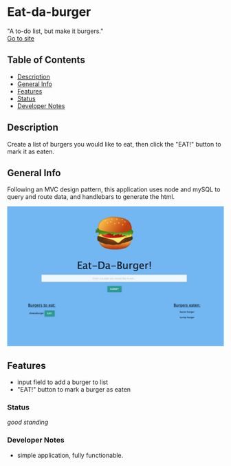 # Eat-da-burger
"A to-do list, but make it burgers."  
[Go to site](https://mysterious-retreat-76765.herokuapp.com) 

## Table of Contents
* [Description](#Description)
* [General Info](#General-Info)
* [Features](#Features)
* [Status](#Status)
* [Developer Notes](#Developer-Notes)

## Description 
Create a list of burgers you would like to eat, then click the "EAT!" button to mark it as eaten.

## General Info 
Following an MVC design pattern, this application uses node and mySQL to query and route data, and handlebars to generate the html.


![Img of deployed app](/public/images/img.png)

## Features
* input field to add a burger to list
* "EAT!" button to mark a burger as eaten

### Status
_good standing_

### Developer Notes
- simple application, fully functionable. 

